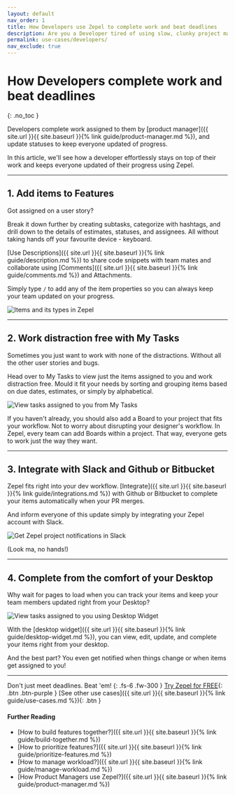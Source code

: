 ```yaml
---
layout: default
nav_order: 1
title: How Developers use Zepel to complete work and beat deadlines
description: Are you a Developer tired of using slow, clunky project management tools? Learn how you can effortlessly track and beat deadlines with Zepel
permalink: use-cases/developers/
nav_exclude: true
---
```

# How Developers complete work and beat deadlines
{: .no_toc }

Developers complete work assigned to them by [product manager]({{ site.url }}{{ site.baseurl }}{% link guide/product-manager.md %}), and update statuses to keep everyone updated of progress.

In this article, we'll see how a developer effortlessly stays on top of their work and keeps everyone updated of their progress using Zepel.

---

## 1. Add items to Features

Got assigned on a user story? 

Break it down further by creating subtasks, categorize with hashtags, and drill down to the details of estimates, statuses, and assignees. All without taking hands off your favourite device - keyboard.

[Use Descriptions]({{ site.url }}{{ site.baseurl }}{% link guide/description.md %}) to share code snippets with team mates and collaborate using [Comments]({{ site.url }}{{ site.baseurl }}{% link guide/comments.md %}) and Attachments.

Simply type ``` / ``` to add any of the item properties so you can always keep your team updated on your progress.

![Items and its types in Zepel](/guide/assets/uploads/zepel-items.png "Items in Zepel")

---

## 2. Work distraction free with My Tasks

Sometimes you just want to work with none of the distractions. Without all the other user stories and bugs.

Head over to My Tasks to view just the items assigned to you and work distraction free. Mould it fit your needs by sorting and grouping items based on due dates, estimates, or simply by alphabetical.

![View tasks assigned to you from My Tasks](/guide/assets/uploads/zepel-my-tasks.png "My Tasks")

If you haven't already, you should also add a Board to your project that fits your workflow. Not to worry about disrupting your designer's workflow. In Zepel, every team can add Boards within a project. That way, everyone gets to work just the way they want.

---

## 3. Integrate with Slack and Github or Bitbucket

Zepel fits right into your dev workflow. [Integrate]({{ site.url }}{{ site.baseurl }}{% link guide/integrations.md %}) with Github or Bitbucket to complete your items automatically when your PR merges.

And inform everyone of this update simply by integrating your Zepel account with Slack.

![Get Zepel project notifications in Slack](/guide/assets/uploads/zepel-notifications-on-slack.png "Zepel notifications in Slack")

(Look ma, no hands!)

---

## 4. Complete from the comfort of your Desktop

Why wait for pages to load when you can track your items and keep your team members updated right from your Desktop? 

![View tasks assigned to you using Desktop Widget](/guide/assets/uploads/zepel-desktop-widget.png "Zepel Desktop Widget")

With the [desktop widget]({{ site.url }}{{ site.baseurl }}{% link guide/desktop-widget.md %}), you can view, edit, update, and complete your items right from your desktop. 

And the best part? You even get notified when things change or when items get assigned to you!

---

Don't just meet deadlines. Beat 'em!
{: .fs-6 .fw-300 }
[Try Zepel for FREE](https://zepel.io/?utm_source=zepelguide&utm_medium=usecases&utm_campaign=build-together){: .btn .btn-purple } 
[See other use cases]({{ site.url }}{{ site.baseurl }}{% link guide/use-cases.md %}){: .btn }

#### Further Reading
- [How to build features together?]({{ site.url }}{{ site.baseurl }}{% link guide/build-together.md %})
- [How to prioritize features?]({{ site.url }}{{ site.baseurl }}{% link guide/prioritize-features.md %})
- [How to manage workload?]({{ site.url }}{{ site.baseurl }}{% link guide/manage-workload.md %})
- [How Product Managers use Zepel?]({{ site.url }}{{ site.baseurl }}{% link guide/product-manager.md %})